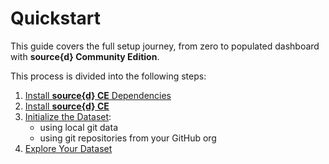 # Quickstart

This guide covers the full setup journey, from zero to populated dashboard with **source{d} Community Edition**.

This process is divided into the following steps:

1. [Install **source{d} CE** Dependencies](./1-install-requirements.md)
1. [Install **source{d} CE**](./2-install-sourced.md)
1. [Initialize the Dataset](./3-init-sourced.md):
    - using local git data
    - using git repositories from your GitHub org
1. [Explore Your Dataset](./4-explore-sourced.md)
